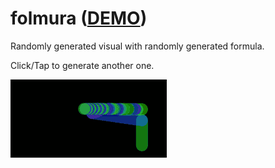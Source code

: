 # folmura ([DEMO](https://abagames.github.io/folmura/))

Randomly generated visual with randomly generated formula.

Click/Tap to generate another one.

[![screenshot](docs/folmura.gif)](https://abagames.github.io/folmura/)
